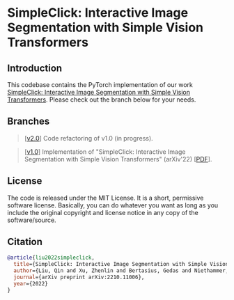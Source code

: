 # SimpleClick: Interactive Image Segmentation with Simple Vision Transformers

## Introduction
This codebase contains the PyTorch implementation of our work [SimpleClick: Interactive Image Segmentation with Simple Vision Transformers](https://arxiv.org/pdf/2210.11006.pdf). Please check out the branch below for your needs.

## Branches
> \[[v2.0](https://github.com/uncbiag/SimpleClick/tree/v2.0)] Code refactoring of v1.0 (in progress).

> \[[v1.0](https://github.com/uncbiag/SimpleClick/tree/v1.0)] Implementation of "SimpleClick: Interactive Image Segmentation with Simple Vision Transformers" (arXiv'22) [[PDF](https://arxiv.org/pdf/2210.11006.pdf)]. 

## License
The code is released under the MIT License. It is a short, permissive software license. Basically, you can do whatever you want as long as you include the original copyright and license notice in any copy of the software/source. 

## Citation
```bibtex
@article{liu2022simpleclick,
  title={SimpleClick: Interactive Image Segmentation with Simple Vision Transformers},
  author={Liu, Qin and Xu, Zhenlin and Bertasius, Gedas and Niethammer, Marc},
  journal={arXiv preprint arXiv:2210.11006},
  year={2022}
}
```
